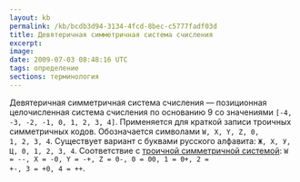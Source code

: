 ```yaml
---
layout: kb
permalink: /kb/bcdb3d94-3134-4fcd-8bec-c5777fadf03d
title: Девятеричная симметричная система счисления
excerpt:
image:
date: 2009-07-03 08:48:16 UTC
tags: определение
sections: терминология
---
```


Девятеричная симметричная система счисления — позиционная целочисленная система счисления по основанию 9 со значениями <code>[-4, -3, -2, -1, 0, 1, 2, 3, 4]</code>. Применяется для краткой записи троичных симметричных кодов. Обозначается символами <code>W, X, Y, Z, 0, 1, 2, 3, 4</code>. Существует вариант с буквами русского алфавита: <code>Ж, Х, У, Ц, 0, 1, 2, 3, 4</code>. Соответствие с <a href='/kb/8fef38ca-ee23-4010-b165-e2fe353ec96d'>троичной симметричной системой</a>: <code>W = --, X = -0, Y = -+, Z = 0-, 0 = 00, 1 = 0+, 2 = +-, 3 = +0, 4 = ++</code>.
